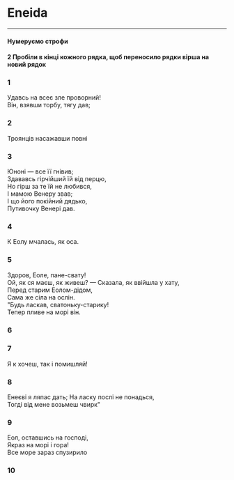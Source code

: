 # Eneida
---
#### Нумеруємо строфи
#### 2 Пробіли в кінці кожного рядка, щоб переносило рядки вірша на новий рядок


### 1
Удавсь на всеє зле проворний!  
Він, взявши торбу, тягу дав;  
### 2
Троянців насажавши повні  
### 3
Юноні — все її гнівив;  
Здававсь гірчійший їй від перцю,  
Но гірш за те їй не любився,  
І мамою Венеру звав;  
І що його покійний дядько,  
Путивочку Венері дав.
### 4
К Еолу мчалась, як оса.  
### 5
Здоров, Еоле, пане-свату!  
Ой, як ся маєш, як живеш? —
Сказала, як ввійшла у хату,  
Перед старим Еолом-дідом,  
Сама же сіла на ослін.  
"Будь ласкав, сватоньку-старику!  
Тепер пливе на морі він.  
### 6
### 7
Я к хочеш, так і помишляй!  
### 8
Енеєві я ляпас дать; 
На ласку послі не понадься,  
Тогді від мене возьмеш чвирк"  
### 9
Еол, оставшись на господі,  
Якраз на морі і гора!  
Все море зараз спузирило  
### 10
